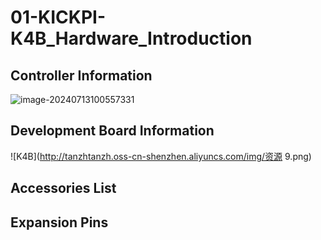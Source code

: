 # 01-KICKPI-K4B_Hardware_Introduction

## Controller Information

![image-20240713100557331](http://tanzhtanzh.oss-cn-shenzhen.aliyuncs.com/img/image-20240713100557331.png)

## Development Board Information

![K4B](http://tanzhtanzh.oss-cn-shenzhen.aliyuncs.com/img/资源 9.png)

## Accessories List

## Expansion Pins